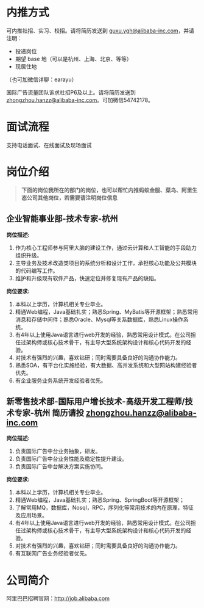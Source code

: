 # 内推方式

可内推社招、实习、校招。请将简历发送到 guxu.ygh@alibaba-inc.com，并请注明：
* 投递岗位
* 期望 base 地（可以是杭州、上海、北京、等等）
* 现居住地

（也可加微信详聊：earayu）

国际广告流量团队诉求社招P6及以上。请将简历发送到 zhongzhou.hanzz@alibaba-inc.com。可加微信54742178。

# 面试流程
支持电话面试、在线面试及现场面试

# 岗位介绍
> **下面的岗位我所在的部门的岗位，也可以帮忙内推蚂蚁金服、菜鸟、阿里生态公司其他岗位，若需要请注明岗位信息**

## 企业智能事业部-技术专家-杭州
**岗位描述:**
1. 作为核心工程师参与阿里大脑的建设工作，通过云计算和人工智能的手段助力组织升级。
2. 主导业务及技术改造类项目的系统分析和设计工作，承担核心功能及公共模块的代码编写工作。
3. 维护和升级现有软件产品，快速定位并修复现有产品的缺陷。

**岗位要求:**
1. 本科以上学历，计算机相关专业毕业。
2. 精通Web编程，Java基础扎实；熟悉Spring、MyBatis等开源框架；熟悉常用消息和存储中间件；熟悉Oracle、Mysql等关系数据库，熟悉Linux操作系统。
3. 有4年以上使用Java语言进行web开发的经验，熟悉常用设计模式。在公司担任过架构师或核心技术骨干，有主导大型系统架构设计和核心代码开发的经验。
4. 对技术有强烈的兴趣，喜欢钻研；同时需要具备良好的沟通协作能力。
5. 熟悉SOA，有平台化实施经验，有大数据、高并发系统和大型网站构建经验者优先。
6. 有企业服务业务系统开发经验者优先。

## 新零售技术部-国际用户增长技术-高级开发工程师/技术专家-杭州 简历请投 zhongzhou.hanzz@alibaba-inc.com
**岗位描述:**
1. 负责国际广告中台业务抽象，研发。
2. 负责国际广告中台业务性能及稳定性提升建设。
3. 负责国际广告中台解决方案实施协同。

**岗位要求:**
1. 本科以上学历，计算机相关专业毕业。
2. 精通Web编程，Java基础扎实；熟悉Spring、SpringBoot等开源框架；
3. 了解常用MQ，数据库，Nosql，RPC，序列化等常用技术的内在原理，特征及应用场景。
4. 有4年以上使用Java语言进行web开发的经验，熟悉常用设计模式。在公司担任过架构师或核心技术骨干，有主导大型系统架构设计和核心代码开发的经验。
5. 对技术有强烈的兴趣，喜欢钻研；同时需要具备良好的沟通协作能力。
6. 有互联网广告业务经验者优先。

# 公司简介

阿里巴巴招聘官网：http://job.alibaba.com
